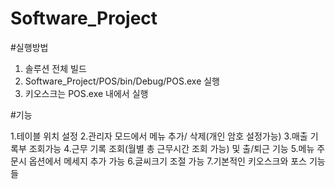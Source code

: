# Software_Project

#실행방법
1. 솔루션 전체 빌드
2. Software_Project/POS/bin/Debug/POS.exe 실행
3. 키오스크는 POS.exe 내에서 실행


#기능

1.테이블 위치 설정
2.관리자 모드에서 메뉴 추가/ 삭제(개인 암호 설정가능)
3.매출 기록부 조회가능
4.근무 기록 조회(월별 총 근무시간 조회 가능) 및 출/퇴근 기능
5.메뉴 주문시 옵션에서 메세지 추가 가능
6.글씨크기 조절 가능
7.기본적인 키오스크와 포스 기능들
